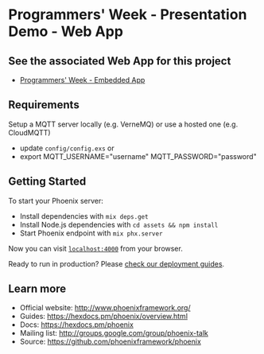 # Programmers' Week - Presentation Demo - Web App

## See the associated Web App for this project

  * [Programmers' Week - Embedded App](https://github.com/lucianleustean/pw_demo_nerves)

## Requirements

Setup a MQTT server locally (e.g. VerneMQ) or use a hosted one (e.g. CloudMQTT)

  * update `config/config.exs` or
  * export MQTT_USERNAME="username" MQTT_PASSWORD="password"

## Getting Started

To start your Phoenix server:

  * Install dependencies with `mix deps.get`
  * Install Node.js dependencies with `cd assets && npm install`
  * Start Phoenix endpoint with `mix phx.server`

Now you can visit [`localhost:4000`](http://localhost:4000) from your browser.

Ready to run in production? Please [check our deployment guides](https://hexdocs.pm/phoenix/deployment.html).

## Learn more

  * Official website: http://www.phoenixframework.org/
  * Guides: https://hexdocs.pm/phoenix/overview.html
  * Docs: https://hexdocs.pm/phoenix
  * Mailing list: http://groups.google.com/group/phoenix-talk
  * Source: https://github.com/phoenixframework/phoenix
